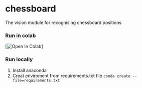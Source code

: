 # chessboard
The vision module for recognising chessboard positions

### Run in colab
[![Open In Colab](https://colab.research.google.com/github/silent-ai/chessboard/blob/main/chessboard_detector.ipynb)]

### Run locally
1. Install anaconda
2. Creat enviroment from requirements.txt file
`conda create --file=requirements.txt`
